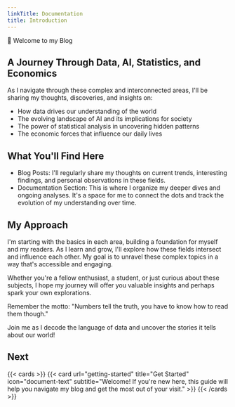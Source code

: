 ```yaml
---
linkTitle: Documentation
title: Introduction
---
```


👋 Welcome to my Blog

<!--more-->

## A Journey Through Data, AI, Statistics, and Economics

As I navigate through these complex and interconnected areas, I'll be sharing my thoughts, discoveries, and insights on:

- How data drives our understanding of the world
- The evolving landscape of AI and its implications for society
- The power of statistical analysis in uncovering hidden patterns
- The economic forces that influence our daily lives

## What You'll Find Here

- Blog Posts: I'll regularly share my thoughts on current trends, interesting findings, and personal observations in these fields.
- Documentation Section: This is where I organize my deeper dives and ongoing analyses. It's a space for me to connect the dots and track the evolution of my understanding over time.

## My Approach
I'm starting with the basics in each area, building a foundation for myself and my readers. As I learn and grow, I'll explore how these fields intersect and influence each other. My goal is to unravel these complex topics in a way that's accessible and engaging.

Whether you're a fellow enthusiast, a student, or just curious about these subjects, I hope my journey will offer you valuable insights and perhaps spark your own explorations.

Remember the motto: "Numbers tell the truth, you have to know how to read them though."

Join me as I decode the language of data and uncover the stories it tells about our world!



## Next

{{< cards >}}
  {{< card url="getting-started" title="Get Started" icon="document-text" subtitle="Welcome! If you're new here, this guide will help you navigate my blog and get the most out of your visit." >}}
{{< /cards >}}
